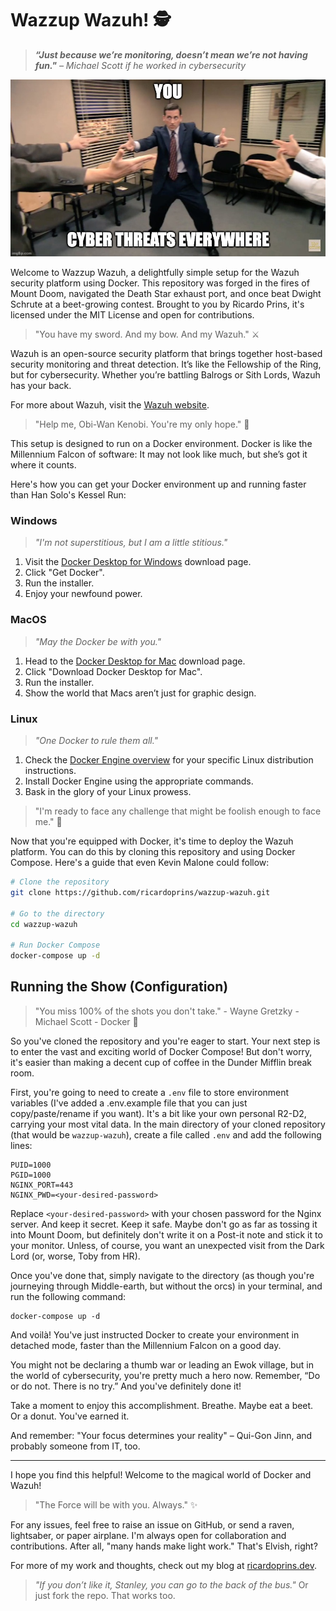 # Wazzup Wazuh! :detective:

> **_“Just because we’re monitoring, doesn’t mean we’re not having fun."_** _– Michael Scott if he worked in cybersecurity_

![The Office quote](7rl4ga.jpg)

Welcome to Wazzup Wazuh, a delightfully simple setup for the Wazuh security platform using Docker. This repository was forged in the fires of Mount Doom, navigated the Death Star exhaust port, and once beat Dwight Schrute at a beet-growing contest. Brought to you by Ricardo Prins, it's licensed under the MIT License and open for contributions.

> "You have my sword. And my bow. And my Wazuh." :crossed_swords:

Wazuh is an open-source security platform that brings together host-based security monitoring and threat detection. It’s like the Fellowship of the Ring, but for cybersecurity. Whether you’re battling Balrogs or Sith Lords, Wazuh has your back.

For more about Wazuh, visit the [Wazuh website](https://wazuh.com/).

> "Help me, Obi-Wan Kenobi. You're my only hope." :space_invader:

This setup is designed to run on a Docker environment. Docker is like the Millennium Falcon of software: It may not look like much, but she’s got it where it counts.

Here's how you can get your Docker environment up and running faster than Han Solo's Kessel Run:

### Windows

> _"I'm not superstitious, but I am a little stitious."_

1. Visit the [Docker Desktop for Windows](https://docs.docker.com/docker-for-windows/install/) download page.
2. Click "Get Docker".
3. Run the installer.
4. Enjoy your newfound power.

### MacOS

> _"May the Docker be with you."_

1. Head to the [Docker Desktop for Mac](https://docs.docker.com/docker-for-mac/install/) download page.
2. Click "Download Docker Desktop for Mac".
3. Run the installer.
4. Show the world that Macs aren’t just for graphic design.

### Linux

> _"One Docker to rule them all."_

1. Check the [Docker Engine overview](https://docs.docker.com/engine/install/) for your specific Linux distribution instructions.
2. Install Docker Engine using the appropriate commands.
3. Bask in the glory of your Linux prowess.

> "I'm ready to face any challenge that might be foolish enough to face me." :muscle:

Now that you're equipped with Docker, it's time to deploy the Wazuh platform. You can do this by cloning this repository and using Docker Compose. Here's a guide that even Kevin Malone could follow:

```bash
# Clone the repository
git clone https://github.com/ricardoprins/wazzup-wazuh.git

# Go to the directory
cd wazzup-wazuh

# Run Docker Compose
docker-compose up -d
```

## Running the Show (Configuration)

> "You miss 100% of the shots you don't take." - Wayne Gretzky - Michael Scott - Docker :basketball:

So you've cloned the repository and you're eager to start. Your next step is to enter the vast and exciting world of Docker Compose! But don't worry, it's easier than making a decent cup of coffee in the Dunder Mifflin break room.

First, you're going to need to create a `.env` file to store environment variables (I've added a .env.example file that you can just copy/paste/rename if you want). It's a bit like your own personal R2-D2, carrying your most vital data. In the main directory of your cloned repository (that would be `wazzup-wazuh`), create a file called `.env` and add the following lines:

```
PUID=1000
PGID=1000
NGINX_PORT=443
NGINX_PWD=<your-desired-password>
```

Replace `<your-desired-password>` with your chosen password for the Nginx server. And keep it secret. Keep it safe. Maybe don't go as far as tossing it into Mount Doom, but definitely don't write it on a Post-it note and stick it to your monitor. Unless, of course, you want an unexpected visit from the Dark Lord (or, worse, Toby from HR).

Once you've done that, simply navigate to the directory (as though you're journeying through Middle-earth, but without the orcs) in your terminal, and run the following command:

```
docker-compose up -d
```

And voilà! You've just instructed Docker to create your environment in detached mode, faster than the Millennium Falcon on a good day.

You might not be declaring a thumb war or leading an Ewok village, but in the world of cybersecurity, you're pretty much a hero now. Remember, “Do or do not. There is no try.” And you've definitely done it!

Take a moment to enjoy this accomplishment. Breathe. Maybe eat a beet. Or a donut. You've earned it.

And remember: "Your focus determines your reality" – Qui-Gon Jinn, and probably someone from IT, too.

---

I hope you find this helpful! Welcome to the magical world of Docker and Wazuh!

> "The Force will be with you. Always." :sparkles:

For any issues, feel free to raise an issue on GitHub, or send a raven, lightsaber, or paper airplane. I'm always open for collaboration and contributions. After all, "many hands make light work." That's Elvish, right?

For more of my work and thoughts, check out my blog at [ricardoprins.dev](https://ricardoprins.dev).

> _"If you don’t like it, Stanley, you can go to the back of the bus."_ Or just fork the repo. That works too.

